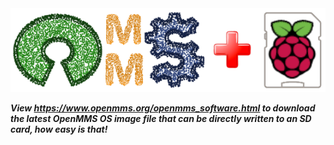 <img src="./images/openmms_os.png">
<br>

***View https://www.openmms.org/openmms_software.html to download the latest OpenMMS OS image file that can be directly written to an SD card, how easy is that!***
